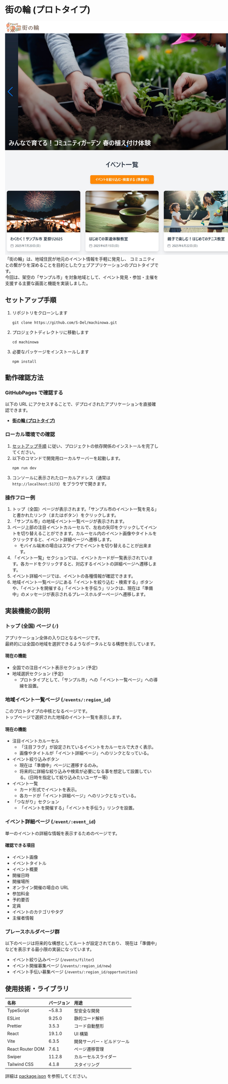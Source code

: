 # 街の輪 (プロトタイプ)
<img src="./docs/images/thumb-for-readme.jpg" 
     alt="地域イベント一覧ページの画像" 
     style="max-width: 768px; max-height: 768px;"><br>
「街の輪」は、地域住民が地元のイベント情報を手軽に発見し、
コミュニティとの繋がりを深めることを目的としたウェブアプリケーションのプロトタイプです。  
今回は、架空の「サンプル市」を対象地域として、イベント発見・参加・主催を支援する主要な画面と機能を実装しました。


## セットアップ手順
1. リポジトリをクローンします
    ```console
    git clone https://github.com/S-Del/machinowa.git
    ```
1. プロジェクトディレクトリに移動します
    ```console
    cd machinowa
    ```
1. 必要なパッケージをインストールします
    ```console
    npm install
    ```


## 動作確認方法
### GitHubPages で確認する
以下の URL にアクセスすることで、デプロイされたアプリケーションを直接確認できます。
- **[街の輪 (プロトタイプ)](https://s-del.github.io/machinowa/)**

### ローカル環境での確認
1. [セットアップ手順](#セットアップ手順) に従い、プロジェクトの依存関係のインストールを完了してください。
1. 以下のコマンドで開発用ローカルサーバーを起動します。
    ```console
    npm run dev
    ```
1.  コンソールに表示されたローカルアドレス（通常は `http://localhost:5173`）をブラウザで開きます。

### 操作フロー例
1. トップ（全国）ページが表示されます。「サンプル市のイベント一覧を見る」と書かれたリンク（またはボタン）をクリックします。
1. 「サンプル市」の地域イベント一覧ページが表示されます。
1. ページ上部の注目イベントカルーセルで、左右の矢印をクリックしてイベントを切り替えることができます。カルーセル内のイベント画像やタイトルをクリックすると、イベント詳細ページへ遷移します。
    - モバイル端末の場合はスワイプでイベントを切り替えることが出来ます。
1. 「イベント一覧」セクションでは、イベントカードが一覧表示されています。各カードをクリックすると、対応するイベントの詳細ページへ遷移します。
1. イベント詳細ページでは、イベントの各種情報が確認できます。
1. 地域イベント一覧ページにある「イベントを絞り込む・検索する」ボタンや、「イベントを開催する」「イベントを手伝う」リンクは、現在は「準備中」のメッセージが表示されるプレースホルダーページへ遷移します。


## 実装機能の説明
### トップ (全国) ページ (`/`)
アプリケーション全体の入り口となるページです。  
最終的には全国の地域を選択できるようなポータルとなる構想を示しています。
#### 現在の機能
- 全国での注目イベント表示セクション (予定)
- 地域選択セクション (予定)
    - プロトタイプとして、「サンプル市」への「イベント一覧ページ」への導線を設置。

### 地域イベント一覧ページ (`/events/:region_id`)
このプロトタイプの中核となるページです。  
トップページで選択された地域のイベント一覧を表示します。
#### 現在の機能
- 注目イベントカルーセル
    - 「注目フラグ」が設定されているイベントをカルーセルで大きく表示。
    - 画像やタイトルが「イベント詳細ページ」へのリンクとなっている。
- イベント絞り込みボタン
    - 現在は「準備中」ページに遷移するのみ。
    - 将来的に詳細な絞り込みや検索が必要になる事を想定して設置している。(日時を指定して絞り込みたいユーザー等)
- イベント一覧
    - カード形式でイベントを表示。
    - 各カードが「イベント詳細ページ」へのリンクとなっている。
- 「つながり」セクション
    - 「イベントを開催する」「イベントを手伝う」リンクを設置。

### イベント詳細ページ (`/event/:event_id`)
単一のイベントの詳細な情報を表示するためのページです。
#### 確認できる項目
- イベント画像
- イベントタイトル
- イベント概要
- 開催日時
- 開催場所
- オンライン開催の場合の URL
- 参加料金
- 予約要否
- 定員
- イベントのカテゴリやタグ
- 主催者情報

### プレースホルダページ群
以下のページは将来的な構想としてルートが設定されており、
現在は「準備中」などを表示する最小限の実装になっています。
- イベント絞り込みページ (`/events/filter`)
- イベント開催募集ページ (`/events/:region_id/new`)
- イベント手伝い募集ページ (`/events/:region_id/opportunities`)


## 使用技術・ライブラリ
| 名称             | バージョン | 用途                       |
| :--------------- | :--------- | :------------------------- |
| TypeScript       | ~5.8.3     | 型安全な開発               |
| ESLint           | 9.25.0     | 静的コード解析             |
| Prettier         | 3.5.3      | コード自動整形             |
| React            | 19.1.0     | UI 構築                    |
| Vite             | 6.3.5      | 開発サーバー・ビルドツール |
| React Router DOM | 7.6.1      | ページ遷移管理             |
| Swiper           | 11.2.8     | カルーセルスライダー       |
| Tailwind CSS     | 4.1.8      | スタイリング               |

詳細は [package.json](./package.json) を参照してください。
